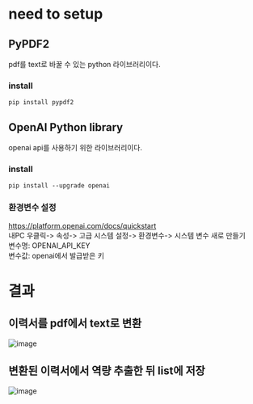 # need to setup
## PyPDF2
pdf를 text로 바꿀 수 있는 python 라이브러리이다.  
### install
```
pip install pypdf2
```
## OpenAI Python library
openai api를 사용하기 위한 라이브러리이다.
### install
```
pip install --upgrade openai
```
### 환경변수 설정
https://platform.openai.com/docs/quickstart  
내PC 우클릭-> 속성-> 고급 시스템 설정-> 환경변수-> 시스템 변수 새로 만들기  
변수명: OPENAI_API_KEY  
변수값: openai에서 발급받은 키  

# 결과
## 이력서를 pdf에서 text로 변환
![image](https://github.com/JeMinMoon/Career-Path-Recommendation/assets/100738519/788e79b9-1a49-46e6-84f4-cc5d9f13b56b)
## 변환된 이력서에서 역량 추출한 뒤 list에 저장
![image](https://github.com/JeMinMoon/Career-Path-Recommendation/assets/100738519/8539f1f0-b220-4826-889b-627088f63634)

